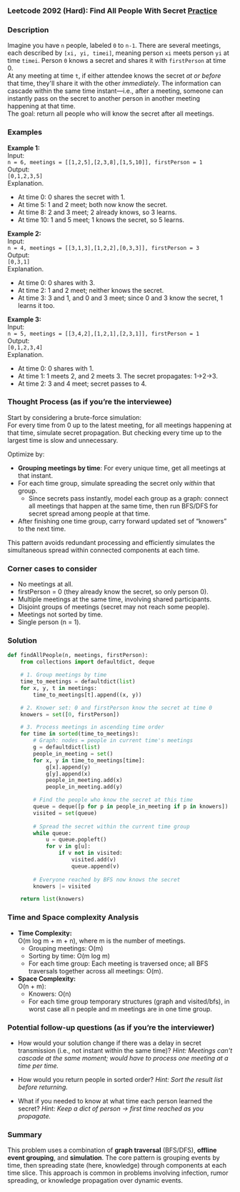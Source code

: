 ### Leetcode 2092 (Hard): Find All People With Secret [Practice](https://leetcode.com/problems/find-all-people-with-secret)

### Description  
Imagine you have `n` people, labeled `0` to `n-1`. There are several meetings, each described by `[xi, yi, timei]`, meaning person `xi` meets person `yi` at time `timei`. Person `0` knows a secret and shares it with `firstPerson` at time 0.  
At any meeting at time `t`, if either attendee knows the secret *at or before* that time, they'll share it with the other *immediately*. The information can cascade within the same time instant—i.e., after a meeting, someone can instantly pass on the secret to another person in another meeting happening at that time.  
The goal: return all people who will know the secret after all meetings.

### Examples  

**Example 1:**  
Input:  
`n = 6, meetings = [[1,2,5],[2,3,8],[1,5,10]], firstPerson = 1`  
Output:  
`[0,1,2,3,5]`  
Explanation.  
- At time 0: 0 shares the secret with 1.
- At time 5: 1 and 2 meet; both now know the secret.
- At time 8: 2 and 3 meet; 2 already knows, so 3 learns.
- At time 10: 1 and 5 meet; 1 knows the secret, so 5 learns.

**Example 2:**  
Input:  
`n = 4, meetings = [[3,1,3],[1,2,2],[0,3,3]], firstPerson = 3`  
Output:  
`[0,3,1]`  
Explanation.  
- At time 0: 0 shares with 3.
- At time 2: 1 and 2 meet; neither knows the secret.
- At time 3: 3 and 1, and 0 and 3 meet; since 0 and 3 know the secret, 1 learns it too.

**Example 3:**  
Input:  
`n = 5, meetings = [[3,4,2],[1,2,1],[2,3,1]], firstPerson = 1`  
Output:  
`[0,1,2,3,4]`  
Explanation.  
- At time 0: 0 shares with 1.
- At time 1: 1 meets 2, and 2 meets 3. The secret propagates: 1→2→3.
- At time 2: 3 and 4 meet; secret passes to 4.

### Thought Process (as if you’re the interviewee)  
Start by considering a brute-force simulation:  
For every time from 0 up to the latest meeting, for all meetings happening at that time, simulate secret propagation. But checking every time up to the largest time is slow and unnecessary.

Optimize by:
- **Grouping meetings by time**: For every unique time, get all meetings at that instant.
- For each time group, simulate spreading the secret only *within* that group.
    - Since secrets pass instantly, model each group as a graph: connect all meetings that happen at the same time, then run BFS/DFS for secret spread among people at that time.
- After finishing one time group, carry forward updated set of “knowers” to the next time.

This pattern avoids redundant processing and efficiently simulates the simultaneous spread within connected components at each time.

### Corner cases to consider  
- No meetings at all.
- firstPerson = 0 (they already know the secret, so only person 0).
- Multiple meetings at the same time, involving shared participants.
- Disjoint groups of meetings (secret may not reach some people).
- Meetings not sorted by time.
- Single person (n = 1).

### Solution

```python
def findAllPeople(n, meetings, firstPerson):
    from collections import defaultdict, deque

    # 1. Group meetings by time
    time_to_meetings = defaultdict(list)
    for x, y, t in meetings:
        time_to_meetings[t].append((x, y))

    # 2. Knower set: 0 and firstPerson know the secret at time 0
    knowers = set([0, firstPerson])

    # 3. Process meetings in ascending time order
    for time in sorted(time_to_meetings):
        # Graph: nodes = people in current time's meetings
        g = defaultdict(list)
        people_in_meeting = set()
        for x, y in time_to_meetings[time]:
            g[x].append(y)
            g[y].append(x)
            people_in_meeting.add(x)
            people_in_meeting.add(y)

        # Find the people who know the secret at this time
        queue = deque([p for p in people_in_meeting if p in knowers])
        visited = set(queue)
        
        # Spread the secret within the current time group
        while queue:
            u = queue.popleft()
            for v in g[u]:
                if v not in visited:
                    visited.add(v)
                    queue.append(v)
        
        # Everyone reached by BFS now knows the secret
        knowers |= visited

    return list(knowers)
```

### Time and Space complexity Analysis  

- **Time Complexity:**  
  O(m log m + m + n), where m is the number of meetings.  
    - Grouping meetings: O(m)
    - Sorting by time: O(m log m)
    - For each time group: Each meeting is traversed once; all BFS traversals together across all meetings: O(m).  
- **Space Complexity:**  
  O(n + m):  
    - Knowers: O(n)
    - For each time group temporary structures (graph and visited/bfs), in worst case all n people and m meetings are in one time group.

### Potential follow-up questions (as if you’re the interviewer)  

- How would your solution change if there was a delay in secret transmission (i.e., not instant within the same time)?
  *Hint: Meetings can't cascade at the same moment; would have to process one meeting at a time per time.*

- How would you return people in sorted order?
  *Hint: Sort the result list before returning.*

- What if you needed to know at what time each person learned the secret?
  *Hint: Keep a dict of person → first time reached as you propagate.*

### Summary
This problem uses a combination of **graph traversal** (BFS/DFS), **offline event grouping**, and **simulation**. The core pattern is grouping events by time, then spreading state (here, knowledge) through components at each time slice. This approach is common in problems involving infection, rumor spreading, or knowledge propagation over dynamic events.